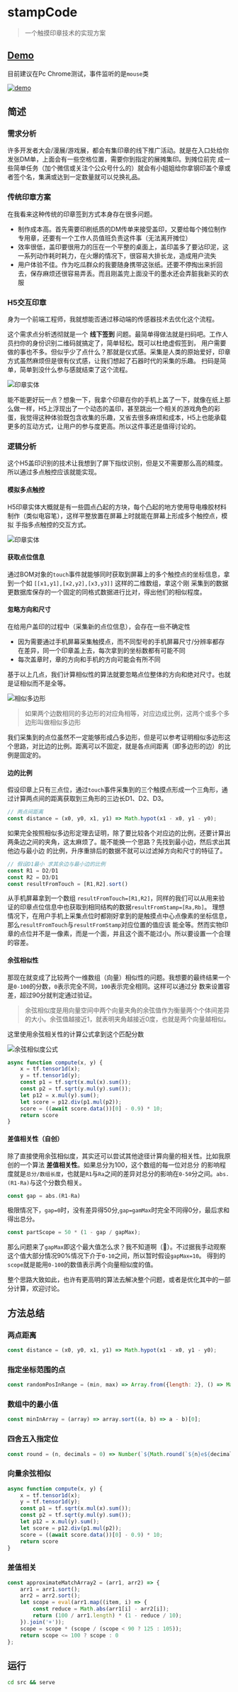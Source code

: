 # stampCode
> 一个触摸印章技术的实现方案

## [Demo](https://browniu.github.io/stampCode/)

目前建议在Pc Chrome测试，事件监听的是`mouse`类

[![demo](./static/stampCode2.gif)](https://browniu.github.io/stampCode/) 

## 简述

### 需求分析
许多开发者大会/漫展/游戏展，都会有集印章的线下推广活动。就是在入口处给你发张DM单，上面会有一些空格位置，需要你到指定的展摊集印。到摊位前完
成一些简单任务（加个微信或关注个公众号什么的）就会有小姐姐给你拿钢印盖个章或者签个名，集满或达到一定数量就可以兑换礼品。

### 传统印章方案

在我看来这种传统的印章签到方式本身存在很多问题。

* 制作成本高。首先需要印刷纸质的DM传单来接受盖印，又要给每个摊位制作专用章，还要有一个工作人员值班负责这件事（无法离开摊位）
* 效率很低，盖印要很用力的压在一个平整的桌面上，盖印盖多了要沾印泥，这一系列动作耗时耗力，在火爆的情况下，很容易大排长龙，造成用户流失
* 用户体验不佳。作为吃瓜群众的我要随身携带这张纸。还要不停掏出来折回去，保存麻烦还很容易弄丢。而且刚盖完上面没干的墨水还会弄脏我新买的衣服

### H5交互印章

身为一个前端工程师，我就想能否通过移动端的传感器技术去优化这个流程。

这个需求点分析透彻就是一个 **线下签到** 问题。最简单得做法就是扫码吧。工作人员扫你的身份识别二维码就搞定了，简单轻松。既可以杜绝虚假签到，
用户需要做的事也不多。但似乎少了点什么？那就是仪式感。采集是人类的原始爱好，印章方式虽然麻烦但是很有仪式感，让我们想起了石器时代的采集的乐趣。
扫码是简单，简单到没什么参与感就结束了这个流程。

![印章实体](static/touchStamp.jpg)

能不能更好玩一点？想象一下，我拿个印章在你的手机上盖了一下，就像在纸上那么做一样，H5上浮现出了一个动态的盖印，甚至跳出一个相关的游戏角色的彩
蛋，我觉得这种体验既包含收集的乐趣，又省去很多麻烦和成本，H5上也能承载更多的互动方式，让用户的参与度更高。所以这件事还是值得讨论的。

### 逻辑分析
这个H5盖印识别的技术让我想到了屏下指纹识别，但是又不需要那么高的精度。所以通过多点触控应该就能实现。

#### 模拟多点触控
H5印章实体大概就是有一些圆点凸起的方块，每个凸起的地方使用导电橡胶材料制作（类似电容笔），这样平整放置在屏幕上时就能在屏幕上形成多个触控点，模拟
手指多点触控的交互方式。

![印章实体](static/stamp.jpg)

#### 获取点位信息
通过BOM对象的`touch`事件就能够同时获取到屏幕上的多个触控点的坐标信息，拿到一个如 `[[x1,y1],[x2,y2],[x3,y3]]` 这样的二维数组，拿这个刚
采集到的数据更数据库保存的一个固定的同格式数据进行比对，得出他们的相似程度。

#### 忽略方向和尺寸
在给用户盖印的过程中（采集新的点位信息），会存在一些不确定性

* 因为需要通过手机屏幕采集触摸点，而不同型号的手机屏幕尺寸/分辨率都存在差异，同一个印章盖上去，每次拿到的坐标数都有可能不同
* 每次盖章时，章的方向和手机的方向可能会有所不同

基于以上几点，我们计算相似性的算法就要忽略点位整体的方向和绝对尺寸。也就是证相似而不是全等。

![相似多边形](static/simi.jpg)

> 如果两个边数相同的多边形的对应角相等，对应边成比例，这两个或多个多边形叫做相似多边形

我们采集到的点位虽然不一定能够形成凸多边形，但是可以参考证明相似多边形这个思路，对比边的比例。距离可以不固定，就是各点间距离（即多边形的边）的比例是固定的。

#### 边的比例

假设印章上只有三点位，通过`touch`事件采集到的三个触摸点形成一个三角形，通过计算两点间的距离获取到三角形的三边长D1、D2、D3。

```JavaScript
// 两点间距离
const distance = (x0, y0, x1, y1) => Math.hypot(x1 - x0, y1 - y0);
```

如果完全按照相似多边形定理去证明，除了要比较各个对应边的比例，还要计算出两条边之间的夹角，这太麻烦了。能不能换一个思路？先找到最小边，然后求出其他边与最小边
的比例，升序重排后的数据不就可以过滤掉方向和尺寸的特征了。

```JavaScript
// 假设D1最小 求其余边与最小边的比例
const R1 = D2/D1
const R2 = D3/D1
const resultFromTouch = [R1,R2].sort()
```

从手机屏幕拿到一个数组 `resultFromTouch=[R1,R2]`，同样的我们可以从用来验证的印章点位信息中也获取到相同结构的数据`resultFromStamp=[Ra,Rb]`。
理想情况下，在用户手机上采集点位时都刚好拿到的是触摸点中心点像素的坐标信息，那么`resultFromTouch`与`resultFromStamp`对应位置的值应该
能全等。然而实物印章的点位并不是一像素，而是一个面，并且这个面不能过小。所以要设置一个合理的容差。

#### 余弦相似性

那现在就变成了比较两个一维数组（向量）相似性的问题。我想要的最终结果一个是`0-100`的分数，`0`表示完全不同，`100`表示完全相同。这样可以通过分
数来设置容差，超过90分就判定通过验证。

> 余弦相似度是用向量空间中两个向量夹角的余弦值作为衡量两个个体间差异的大小。余弦值越接近1，就表明夹角越接近0度，也就是两个向量越相似。

这里使用余弦相关性的计算公式拿到这个匹配分数

![余弦相似度公式](./static/yxxsd.png)

```JavaScript
async function compute(x, y) {
    x = tf.tensor1d(x);
    y = tf.tensor1d(y);
    const p1 = tf.sqrt(x.mul(x).sum());
    const p2 = tf.sqrt(y.mul(y).sum());
    let p12 = x.mul(y).sum();
    let score = p12.div(p1.mul(p2));
    score = ((await score.data())[0] - 0.9) * 10;
    return score
}
```

#### 差值相关性（自创）

除了直接使用余弦相似度，其实还可以尝试其他途径计算向量的相关性。比如我原创的一个算法 **差值相关性**。如果总分为100，这个数组的每一位对总分
的影响程度就是`总分/数组长度`，也就是`R1`与`Ra`之间的差异对总分的影响在`0-50`分之间。`abs.(R1-Ra)`与这个分数负相关。

```JavaScript
const gap = abs.(R1-Ra)
```

极限情况下，`gap=0`时，没有差异得50分,`gap=gamMax`时完全不同得0分，最后求和得出总分。

```JavaScript
const partScope = 50 * (1 - gap / gapMax);
```

那么问题来了`gapMax`即这个最大值怎么求？我不知道啊（🤦‍️）。不过据我手动观察这个值大部分情况90%情况下介于`0-10`之间，所以暂时假设`gapMax=10`。
得到的`scope`就是能用`0-100`的数值表示两个向量相似度的值。

整个思路大致如此，也许有更高明的算法去解决整个问题，或者是优化其中的一部分计算，欢迎讨论。

## 方法总结

### 两点距离
```JavaScript
const distance = (x0, y0, x1, y1) => Math.hypot(x1 - x0, y1 - y0);
```

### 指定坐标范围的点
```JavaScript
const randomPosInRange = (min, max) => Array.from({length: 2}, () => Math.floor(Math.random() * (max - min + 1)) + min);
```

### 数组中的最小值
```JavaScript
const minInArray = (array) => array.sort((a, b) => a - b)[0];
```

### 四舍五入指定位
```JavaScript
const round = (n, decimals = 0) => Number(`${Math.round(`${n}e${decimals}`)}e-${decimals}`);
```

### 向量余弦相似
```JavaScript
async function compute(x, y) {
    x = tf.tensor1d(x);
    y = tf.tensor1d(y);
    const p1 = tf.sqrt(x.mul(x).sum());
    const p2 = tf.sqrt(y.mul(y).sum());
    let p12 = x.mul(y).sum();
    let score = p12.div(p1.mul(p2));
    score = ((await score.data())[0] - 0.9) * 10;
    return score
}
```

### 差值相关
```JavaScript
const approximateMatchArray2 = (arr1, arr2) => {
    arr1 = arr1.sort();
    arr2 = arr2.sort();
    let scope = eval(arr1.map((item, i) => {
        const reduce = Math.abs(arr1[i] - arr2[i]);
        return (100 / arr1.length) * (1 - reduce / 10);
    }).join('+'));
    scope = scope * (scope / (scope < 90 ? 125 : 105));
    return scope <= 100 ? scope : 0
};
```

## 运行
```bash
cd src && serve
```
